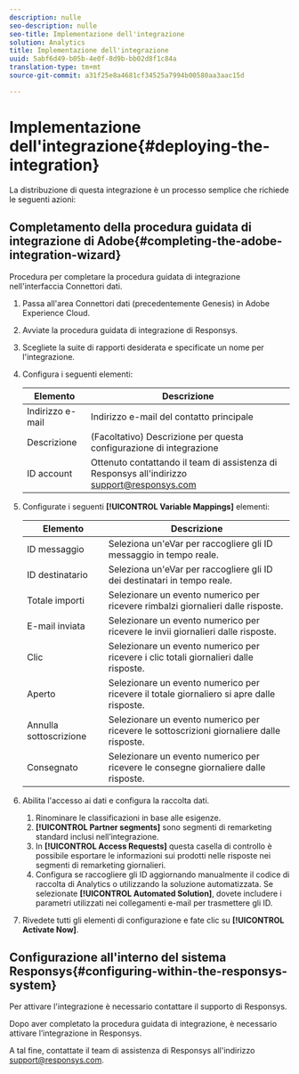 ```yaml
---
description: nulle
seo-description: nulle
seo-title: Implementazione dell'integrazione
solution: Analytics
title: Implementazione dell'integrazione
uuid: 5abf6d49-b05b-4e0f-8d9b-bb02d8f1c84a
translation-type: tm+mt
source-git-commit: a31f25e8a4681cf34525a7994b00580aa3aac15d

---
```



# Implementazione dell'integrazione{#deploying-the-integration}

La distribuzione di questa integrazione è un processo semplice che richiede le seguenti azioni:

## Completamento della procedura guidata di integrazione di Adobe{#completing-the-adobe-integration-wizard}

Procedura per completare la procedura guidata di integrazione nell'interfaccia Connettori dati.

1. Passa all'area Connettori dati (precedentemente Genesis) in Adobe Experience Cloud.
1. Avviate la procedura guidata di integrazione di Responsys.
1. Scegliete la suite di rapporti desiderata e specificate un nome per l'integrazione.
1. Configura i seguenti elementi:

   | Elemento | Descrizione |
   |---|---|
   | Indirizzo e-mail | Indirizzo e-mail del contatto principale |
   | Descrizione | (Facoltativo) Descrizione per questa configurazione di integrazione |
   | ID account | Ottenuto contattando il team di assistenza di Responsys all'indirizzo support@responsys.com |

1. Configurate i seguenti **[!UICONTROL Variable Mappings]** elementi:

   | Elemento | Descrizione |
   |---|---|
   | ID messaggio | Seleziona un'eVar per raccogliere gli ID messaggio in tempo reale. |
   | ID destinatario | Seleziona un'eVar per raccogliere gli ID dei destinatari in tempo reale. |
   | Totale importi | Selezionare un evento numerico per ricevere rimbalzi giornalieri dalle risposte. |
   | E-mail inviata | Selezionare un evento numerico per ricevere le invii giornalieri dalle risposte. |
   | Clic | Selezionare un evento numerico per ricevere i clic totali giornalieri dalle risposte. |
   | Aperto | Selezionare un evento numerico per ricevere il totale giornaliero si apre dalle risposte. |
   | Annulla sottoscrizione | Selezionare un evento numerico per ricevere le sottoscrizioni giornaliere dalle risposte. |
   | Consegnato | Selezionare un evento numerico per ricevere le consegne giornaliere dalle risposte. |

1. Abilita l'accesso ai dati e configura la raccolta dati.
   1. Rinominare le classificazioni in base alle esigenze.
   1. **[!UICONTROL Partner segments]** sono segmenti di remarketing standard inclusi nell’integrazione.
   1. In **[!UICONTROL Access Requests]** questa casella di controllo è possibile esportare le informazioni sui prodotti nelle risposte nei segmenti di remarketing giornalieri.
   1. Configura se raccogliere gli ID aggiornando manualmente il codice di raccolta di Analytics o utilizzando la soluzione automatizzata. Se selezionate **[!UICONTROL Automated Solution]**, dovete includere i parametri utilizzati nei collegamenti e-mail per trasmettere gli ID.
1. Rivedete tutti gli elementi di configurazione e fate clic su **[!UICONTROL Activate Now]**.

## Configurazione all'interno del sistema Responsys{#configuring-within-the-responsys-system}

Per attivare l'integrazione è necessario contattare il supporto di Responsys.

Dopo aver completato la procedura guidata di integrazione, è necessario attivare l’integrazione in Responsys.

A tal fine, contattate il team di assistenza di Responsys all'indirizzo support@responsys.com.